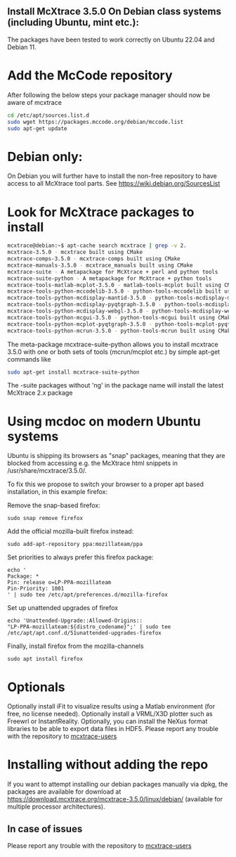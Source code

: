 ## Install McXtrace 3.5.0 On Debian class systems (including Ubuntu, mint etc.):
The packages have been tested to work correctly on Ubuntu 22.04 and Debian 11.

# Add the McCode repository
After following the below steps your package manager should now be aware of mcxtrace
```bash
cd /etc/apt/sources.list.d
sudo wget https://packages.mccode.org/debian/mccode.list
sudo apt-get update
```

# Debian only:
On Debian you will further have to install the non-free repository to have access to all McXtrace tool parts. See https://wiki.debian.org/SourcesList

# Look for McXtrace packages to install
```bash
mcxtrace@debian:~$ apt-cache search mcxtrace | grep -v 2.
mcxtrace-3.5.0 - mcxtrace built using CMake
mcxtrace-comps-3.5.0 - mcxtrace-comps built using CMake
mcxtrace-manuals-3.5.0 - mcxtrace_manuals built using CMake
mcxtrace-suite - A metapackage for McXtrace + perl and python tools
mcxtrace-suite-python - A metapackage for McXtrace + python tools
mcxtrace-tools-matlab-mcplot-3.5.0 - matlab-tools-mcplot built using CMake
mcxtrace-tools-python-mccodelib-3.5.0 - python-tools-mccodelib built using CMake
mcxtrace-tools-python-mcdisplay-mantid-3.5.0 - python-tools-mcdisplay-mantid built using CMake
mcxtrace-tools-python-mcdisplay-pyqtgraph-3.5.0 - python-tools-mcdisplay-pyqtgraph built using CMake
mcxtrace-tools-python-mcdisplay-webgl-3.5.0 - python-tools-mcdisplay-webgl built using CMake
mcxtrace-tools-python-mcgui-3.5.0 - python-tools-mcgui built using CMake
mcxtrace-tools-python-mcplot-pyqtgraph-3.5.0 - python-tools-mcplot-pyqtgraph built using CMake
mcxtrace-tools-python-mcrun-3.5.0 - python-tools-mcrun built using CMake
```
The meta-package mcxtrace-suite-python
allows you to install mcxtrace 3.5.0 with one or both sets of tools (mcrun/mcplot etc.) by simple apt-get commands like
```bash
sudo apt-get install mcxtrace-suite-python
```
The -suite packages without 'ng' in the package name will install the
latest McXtrace 2.x package

# Using mcdoc on modern Ubuntu systems
Ubuntu is shipping its browsers as "snap" packages, meaning that they
are blocked from accessing e.g. the McXtrace html snippets in
/usr/share/mcxtrace/3.5.0/.

To fix this we propose to switch your browser to a proper apt based
installation, in this example firefox:

Remove the snap-based firefox:
```
sudo snap remove firefox
```
Add the official mozilla-built firefox instead:
```
sudo add-apt-repository ppa:mozillateam/ppa
```
Set priorities to always prefer this firefox package:
```
echo '
Package: *
Pin: release o=LP-PPA-mozillateam
Pin-Priority: 1001
' | sudo tee /etc/apt/preferences.d/mozilla-firefox
```
Set up unattended upgrades of firefox
```
echo 'Unattended-Upgrade::Allowed-Origins::
"LP-PPA-mozillateam:${distro_codename}";' | sudo tee
/etc/apt/apt.conf.d/51unattended-upgrades-firefox
```
Finally, install firefox from the mozilla-channels
```
sudo apt install firefox
```

# Optionals
Optionally install iFit to visualize results using a Matlab environment (for free, no license needed).
Optionally install a VRML/X3D plotter such as Freewrl or InstantReality.
Optionally, you can install the NeXus format libraries to be able to export data files in HDF5.
Please report any trouble with the repository to [mcxtrace-users](mailto:mcxtrace-users@mcxtrace.org)

# Installing without adding the repo
If you want to attempt installing our debian packages manually via
dpkg, the packages are available for download at https://download.mcxtrace.org/mcxtrace-3.5.0/linux/debian/
(available for multiple processor architectures).

## In case of issues
Please report any trouble with the repository to [mcxtrace-users](mailto:mcxtrace-users@mcxtrace.org)


